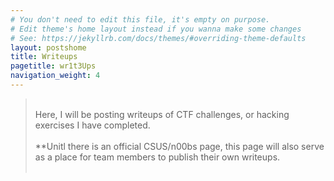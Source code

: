 ```yaml
---
# You don't need to edit this file, it's empty on purpose.
# Edit theme's home layout instead if you wanna make some changes
# See: https://jekyllrb.com/docs/themes/#overriding-theme-defaults
layout: postshome
title: Writeups
pagetitle: wr1t3Ups
navigation_weight: 4
---
```


><br>Here, I will be posting writeups of CTF challenges, or hacking exercises I have completed. <br><br>**Unitl there is an official CSUS/n00bs page, this page will also serve as a place for team members to publish their own writeups.
<br><br>


